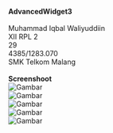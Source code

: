 <b>AdvancedWidget3</b>
<br><br>Muhammad Iqbal Waliyuddiin<br>XII RPL 2<br>29<br>4385/1283.070<br>SMK Telkom Malang
<br><br><b>Screenshoot</b><br>![Gambar](https://raw.githubusercontent.com/iqbalwaliyuddiin/Intent3/master/Intent3.0.jpg)
<br>![Gambar](https://raw.githubusercontent.com/iqbalwaliyuddiin/Intent3/master/Intent3.1.jpg)
<br>![Gambar](https://raw.githubusercontent.com/iqbalwaliyuddiin/Intent3/master/Intent3.2.jpg)
<br>![Gambar](https://raw.githubusercontent.com/iqbalwaliyuddiin/Intent3/master/Intent3.3.jpg)
<br>![Gambar](https://raw.githubusercontent.com/iqbalwaliyuddiin/Intent3/master/Intent3.4.jpg)
